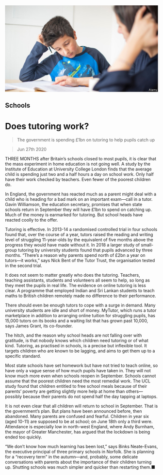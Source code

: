 ![](./images/20200627_BRP503.jpg)

## Schools

# Does tutoring work?

> The government is spending £1bn on tutoring to help pupils catch up

> Jun 27th 2020

THREE MONTHS after Britain’s schools closed to most pupils, it is clear that the mass experiment in home education is not going well. A study by the Institute of Education at University College London finds that the average child is spending just two and a half hours a day on school work. Only half have their work checked by teachers. Even fewer of the poorest children do.

In England, the government has reacted much as a parent might deal with a child who is heading for a bad mark on an important exam—call in a tutor. Gavin Williamson, the education secretary, promises that when state schools return in September they will have £1bn to spend on catching up. Much of the money is earmarked for tutoring. But school heads have reacted coolly to the offer.

Tutoring is effective. In 2013-14 a randomised controlled trial in four schools found that, over the course of a year, tutors raised the reading and writing level of struggling 11-year-olds by the equivalent of five months above the progress they would have made without it. In 2018 a larger study of small-group tutoring by university students found that pupils advanced by three months. “There’s a reason why parents spend north of £2bn a year on tutors—it works,” says Nick Bent of the Tutor Trust, the organisation tested in the second trial.

It does not seem to matter greatly who does the tutoring. Teachers, teaching assistants, students and volunteers all seem to help, so long as they meet the pupils in real life. The evidence on online tutoring is less clear. A programme that employed Indian and Sri Lankan students to teach maths to British children remotely made no difference to their performance.

There should even be enough tutors to cope with a surge in demand. Many university students are idle and short of money. MyTutor, which runs a tutor marketplace in addition to arranging online tuition for struggling pupils, has 15,000 tutors on its books and a waiting list that has grown past 10,000, says James Grant, its co-founder.

The hitch, and the reason why school heads are not falling over with gratitude, is that nobody knows which children need tutoring or of what kind. Tutoring, as practised in schools, is a precise but inflexible tool. It targets children who are known to be lagging, and aims to get them up to a specific standard.

Most state schools have set homework but have not tried to teach online, so have only a vague sense of how much pupils have taken in. They will not know much more even when schools reopen in September. Schools cannot assume that the poorest children need the most remedial work. The UCL study found that children entitled to free school meals because of their parents’ poverty are getting slightly more help at home than others—possibly because their parents do not spend half the day tapping at laptops.

It is not even clear that all children will return to school in September. That is the government’s plan. But plans have been announced before, then abandoned. Many parents are confused and fearful. Children in year six (aged 10-11) are supposed to be at school; on June 18th only a third were. Attendance is especially low in north-west England, where Andy Burnham, the mayor of Greater Manchester, has argued that the lockdown is being ended too quickly.

“We don’t know how much learning has been lost,” says Binks Neate-Evans, the executive principal of three primary schools in Norfolk. She is planning for a “recovery term” in the autumn—and, probably, some delicate conversations with parents about the importance of their children turning up. Shutting schools was much simpler and quicker than restarting them.■
